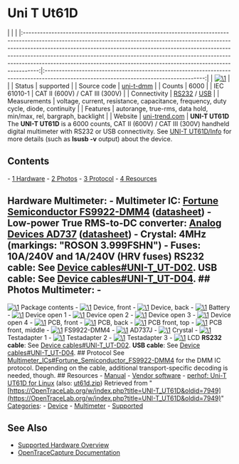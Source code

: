 # Uni T Ut61D

| | | |:-----------------------------------------------------------------------------------------------------------------------------------------------------------------------------------------------------------------------------------------------------------------------------------------------------------------------------------------------------------------------------------------------------------:|:--------------------------------------------------------------------------------------------------------------------------------------:| | [![\1](../../assets/hardware/general/\2)](./File:Uni_t_ut61d_device.png.html) | | | Status | supported | | Source code | [uni-t-dmm](http://github.com/OpenTraceLab/?p=OpenTraceCapture.git;a=tree;f=src/hardware/uni-t-dmm) | | Counts | 6000 | | IEC 61010-1 | CAT II (600V) / CAT III (300V) | | Connectivity | [RS232](Device_cables.html#UNI-T_UT-D02 "Device cables") / [USB](Device_cables.html#UNI-T_UT-D04 "Device cables") | | Measurements | voltage, current, resistance, capacitance, frequency, duty cycle, diode, continuity | | Features | autorange, true-rms, data hold, min/max, rel, bargraph, backlight | | Website | [uni-trend.com](http://www.uni-trend.com/UT61D.html) | **UNI-T UT61D** The **UNI-T UT61D** is a 6000 counts, CAT II (600V) / CAT III (300V) handheld digital multimeter with RS232 or USB connectivity. See [UNI-T UT61D/Info](UNI-T_UT61D/Info.html "UNI-T UT61D/Info") for more details (such as **lsusb -v** output) about the device. 
## Contents 
\- [1 Hardware](UNI-T_UT61D.html#Hardware) \- [2 Photos](UNI-T_UT61D.html#Photos) \- [3 Protocol](UNI-T_UT61D.html#Protocol) \- [4 Resources](UNI-T_UT61D.html#Resources) 
## Hardware **Multimeter**: \- **Multimeter IC**: [Fortune Semiconductor FS9922-DMM4](Multimeter_ICs.html#Fortune_Semiconductor_FS9922-DMM4 "Multimeter ICs") ([datasheet](http://www.ic-fortune.com/upload/Download/FS9922-DMM4-DS-11_EN.pdf)) \- **Low-power True RMS-to-DC converter**: [Analog Devices AD737](http://www.analog.com/en/special-linear-functions/rms-to-dc-converters/ad737/products/product.html) ([datasheet](http://www.analog.com/static/imported-files/data_sheets/AD737.pdf)) \- **Crystal**: 4MHz (markings: "ROSON 3.999FSHN") \- **Fuses**: 10A/240V and 1A/240V (HRV fuses) **RS232 cable**: See [Device cables#UNI-T_UT-D02](Device_cables.html#UNI-T_UT-D02 "Device cables"). **USB cable**: See [Device cables#UNI-T_UT-D04](Device_cables.html#UNI-T_UT-D04 "Device cables"). ## Photos **Multimeter**: \- 
[![\1](../../assets/hardware/general/\2)](./File:Uni-t_ut61d_package_contents.jpg.html)
Package contents
\- 
[![\1](../../assets/hardware/general/\2)](./File:Uni_t_ut61d_device.jpg.html)
Device, front
\- 
[![\1](../../assets/hardware/general/\2)](./File:Uni-t_ut61d_device_back.jpg.html)
Device, back
\- 
[![\1](../../assets/hardware/general/\2)](./File:Uni-t_ut61d_battery.jpg.html)
Battery
\- 
[![\1](../../assets/hardware/general/\2)](./File:Uni-t_ut61d_device_open1.jpg.html)
Device open 1
\- 
[![\1](../../assets/hardware/general/\2)](./File:Uni-t_ut61d_device_open2.jpg.html)
Device open 2
\- 
[![\1](../../assets/hardware/general/\2)](./File:Uni-t_ut61d_device_open3.jpg.html)
Device open 3
\- 
[![\1](../../assets/hardware/general/\2)](./File:Uni-t_ut61d_device_open4.jpg.html)
Device open 4
\- 
[![\1](../../assets/hardware/general/\2)](./File:Uni-t_ut61d_pcb_front.jpg.html)
PCB, front
\- 
[![\1](../../assets/hardware/general/\2)](./File:Uni-t_ut61d_pcb_back.jpg.html)
PCB, back
\- 
[![\1](../../assets/hardware/general/\2)](./File:Uni-t_ut61d_pcb_front_top.jpg.html)
PCB front, top
\- 
[![\1](../../assets/hardware/general/\2)](./File:Uni-t_ut61d_pcb_front_middle.jpg.html)
PCB front, middle
\- 
[![\1](../../assets/hardware/general/\2)](./File:Uni-t_ut61d_fs9922-dmm4.jpg.html)
FS9922-DMM4
\- 
[![\1](../../assets/hardware/general/\2)](./File:Uni-t_ut61d_ad737j.jpg.html)
AD737J
\- 
[![\1](../../assets/hardware/general/\2)](./File:Uni-t_ut61d_crystal.jpg.html)
Crystal
\- 
[![\1](../../assets/hardware/general/\2)](./File:Uni-t_ut61d_testadapter1.jpg.html)
Testadapter 1
\- 
[![\1](../../assets/hardware/general/\2)](./File:Uni-t_ut61d_testadapter2.jpg.html)
Testadapter 2
\- 
[![\1](../../assets/hardware/general/\2)](./File:Uni-t_ut61d_testadapter3.jpg.html)
Testadapter 3
\- 
[![\1](../../assets/hardware/general/\2)](./File:Uni-t_ut61d_lcd.jpg.html)
LCD
**RS232 cable**: See [Device cables#UNI-T_UT-D02](Device_cables.html#UNI-T_UT-D02 "Device cables"). **USB cable**: See [Device cables#UNI-T_UT-D04](Device_cables.html#UNI-T_UT-D04 "Device cables"). ## Protocol See [Multimeter_ICs#Fortune_Semiconductor_FS9922-DMM4](Multimeter_ICs.html#Fortune_Semiconductor_FS9922-DMM4 "Multimeter ICs") for the DMM IC protocol. Depending on the cable, additional transport-specific decoding is needed, though. ## Resources \- [Manual](http://www.uni-trend.com/manual2/UT61English.pdf) \- [Vendor software](http://www.uni-trend.com/Web%20site/DMM%20Software/UT61D%20setup.exe) \- [perhof: Uni-T UT61D for Linux](https://perhof.wordpress.com/category/computing/linux/) (also: [ut61d.zip](http://dl.dropbox.com/u/20603229/published/ut61d.zip)) 
Retrieved from "[https://OpenTraceLab.org/w/index.php?title=UNI-T_UT61D&oldid=7949](https://OpenTraceLab.org/w/index.php?title=UNI-T_UT61D&oldid=7949)" 
[Categories](specialcategories-specialcategories.md): \- [Device](./Category:Device.html "Category:Device") \- [Multimeter](./Category:Multimeter.html "Category:Multimeter") \- [Supported](./Category:Supported.html "Category:Supported")

## See Also
- [Supported Hardware Overview](../supported-hardware.md)
- [OpenTraceCapture Documentation](../../opentracecapture/overview.md)
